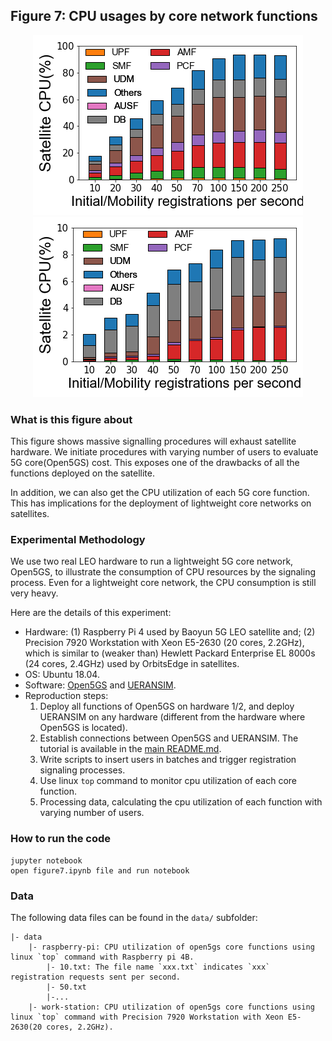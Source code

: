 ## Figure 7: CPU usages by core network functions

<div align=center><img src="./figure7a.png" width=""></div>
<div align=center><img src="./figure7b.png" width=""></div>

### What is this figure about
This figure shows massive signalling procedures will exhaust satellite hardware. We initiate procedures with varying number of users to evaluate 5G core(Open5GS) cost.
This exposes one of the drawbacks of all the functions deployed on the satellite.

In addition, we can also get the CPU utilization of each 5G core function.
This has implications for the deployment of lightweight core networks on satellites.

### Experimental Methodology

We use two real LEO hardware to run a lightweight 5G core network, Open5GS, to illustrate the consumption of CPU resources by the signaling process. Even for a lightweight core network, the CPU consumption is still very heavy.

Here are the details of this experiment:

+ Hardware: (1) Raspberry Pi 4 used by Baoyun 5G LEO satellite and; (2)
Precision 7920 Workstation with Xeon E5-2630 (20 cores, 2.2GHz), which is  similar to (weaker than) Hewlett Packard Enterprise EL 8000s (24 cores, 2.4GHz) used by OrbitsEdge in satellites.
+ OS: Ubuntu 18.04.
+ Software: [Open5GS](https://open5gs.org) and [UERANSIM](https://github.com/aligungr/UERANSIM).
+ Reproduction steps:
	1. Deploy all functions of Open5GS on hardware 1/2, and deploy UERANSIM on any hardware (different from the hardware where Open5GS is located).
	2. Establish connections between Open5GS and UERANSIM. The tutorial is available in the [main README.md](../../README.md).
	3. Write scripts to insert users in batches and trigger registration signaling processes.
	4. Use linux `top` command to monitor cpu utilization of each core function.
	5. Processing data, calculating the cpu utilization of each function with varying number of users.


### How to run the code
```
jupyter notebook
open figure7.ipynb file and run notebook
```

### Data
The following data files can be found in the `data/` subfolder:

	|- data
		|- raspberry-pi: CPU utilization of open5gs core functions using linux `top` command with Raspberry pi 4B. 
			|- 10.txt: The file name `xxx.txt` indicates `xxx` registration requests sent per second.
			|- 50.txt
			|-...
		|- work-station: CPU utilization of open5gs core functions using linux `top` command with Precision 7920 Workstation with Xeon E5-2630(20 cores, 2.2GHz). 

